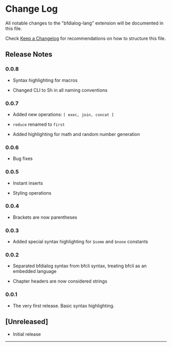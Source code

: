# Change Log

All notable changes to the "bfdialog-lang" extension will be documented in this file.

Check [Keep a Changelog](http://keepachangelog.com/) for recommendations on how to structure this file.
## Release Notes

### 0.0.8

- Syntax highlighting for macros

- Changed CLI to Sh in all naming conventions

### 0.0.7

- Added new operations: `[ exec, join, concat ]`

- `reduce` renamed to `first`

- Added highlighting for math and random number generation

### 0.0.6

- Bug fixes

### 0.0.5

- Instant inserts

- Styling operations

### 0.0.4

- Brackets are now parentheses

### 0.0.3

- Added special syntax highlighting for `$some` and `$none` constants

### 0.0.2

- Separated bfdialog syntax from bfcli syntax, treating bfcli as an embedded language

- Chapter headers are now considered strings

### 0.0.1

- The very first release. Basic syntax highlighting.

## [Unreleased]

- Initial release

---